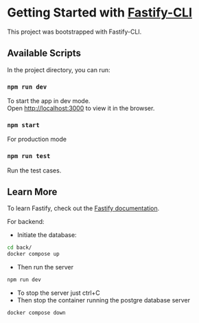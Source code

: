 # Getting Started with [Fastify-CLI](https://www.npmjs.com/package/fastify-cli)

This project was bootstrapped with Fastify-CLI.

## Available Scripts

In the project directory, you can run:

### `npm run dev`

To start the app in dev mode.\
Open [http://localhost:3000](http://localhost:3000) to view it in the browser.

### `npm start`

For production mode

### `npm run test`

Run the test cases.

## Learn More

To learn Fastify, check out the [Fastify documentation](https://www.fastify.io/docs/latest/).

For backend:

- Initiate the database:

```bash
cd back/
docker compose up
```

- Then run the server

```Bash
npm run dev
```

- To stop the server just ctrl+C
- Then stop the container running the postgre database server

```Bash
docker compose down
```
